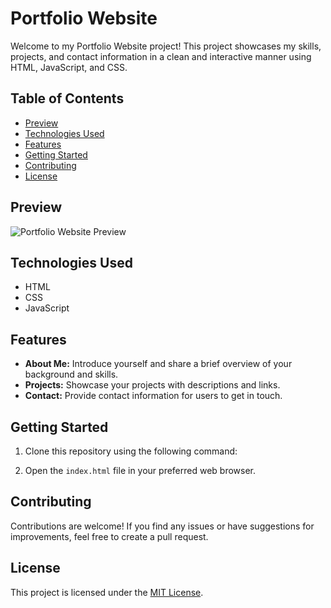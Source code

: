 # Portfolio Website

Welcome to my Portfolio Website project! This project showcases my skills, projects, and contact information in a clean and interactive manner using HTML, JavaScript, and CSS.

## Table of Contents
- [Preview](#preview)
- [Technologies Used](#technologies-used)
- [Features](#features)
- [Getting Started](#getting-started)
- [Contributing](#contributing)
- [License](#license)

## Preview

![Portfolio Website Preview](preview.png)

## Technologies Used

- HTML
- CSS
- JavaScript

## Features

- **About Me:** Introduce yourself and share a brief overview of your background and skills.
- **Projects:** Showcase your projects with descriptions and links.
- **Contact:** Provide contact information for users to get in touch.

## Getting Started

1. Clone this repository using the following command:

2. Open the `index.html` file in your preferred web browser.

## Contributing

Contributions are welcome! If you find any issues or have suggestions for improvements, feel free to create a pull request.

## License

This project is licensed under the [MIT License](LICENSE).
